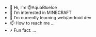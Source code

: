 - 👋 Hi, I’m @AquaBlueIce
- 👀 I’m interested in MINECRAFT
- 🌱 I’m currently learning web/android dev
- 📫 How to reach me ...
- ⚡ Fun fact: ...

<!---
AquaBlueIce/AquaBlueIce is a ✨ special ✨ repository because its `README.md` (this file) appears on your GitHub profile.
You can click the Preview link to take a look at your changes.
--->
